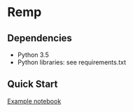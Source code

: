 # Remp
## Dependencies
* Python 3.5
* Python libraries: see requirements.txt
## Quick Start
[Example notebook](https://nbviewer.jupyter.org/github/websoft/Remp/blob/master/example.ipynb)